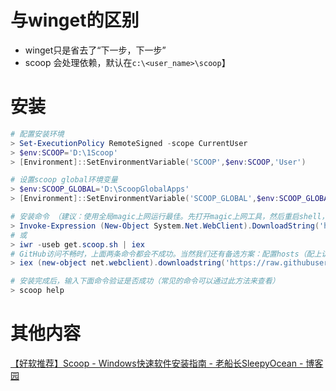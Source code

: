 # 与winget的区别
- winget只是省去了“下一步，下一步”
- scoop 会处理依赖，默认在`c:\<user_name>\scoop`】
# 安装
```powershell
# 配置安装环境
> Set-ExecutionPolicy RemoteSigned -scope CurrentUser
> $env:SCOOP='D:\1Scoop'
> [Environment]::SetEnvironmentVariable('SCOOP',$env:SCOOP,'User')

# 设置scoop global环境变量
> $env:SCOOP_GLOBAL='D:\ScoopGlobalApps'
> [Environment]::SetEnvironmentVariable('SCOOP_GLOBAL',$env:SCOOP_GLOBAL,'User')

# 安装命令 （建议：使用全局magic上网运行最佳。先打开magic上网工具，然后重启shell，执行y安装命令）
> Invoke-Expression (New-Object System.Net.WebClient).DownloadString('https://get.scoop.sh')
# 或
> iwr -useb get.scoop.sh | iex
# GitHub访问不畅时，上面两条命令都会不成功。当然我们还有备选方案：配置hosts（配上访问raw.githubusercontent.com最快的ip到hosts中），然后再试试下面的命令
> iex (new-object net.webclient).downloadstring('https://raw.githubusercontent.com/lukesampson/scoop/master/bin/install.ps1')  

# 安装完成后，输入下面命令验证是否成功（常见的命令可以通过此方法来查看）
> scoop help
```

# 其他内容
[【好软推荐】Scoop - Windows快速软件安装指南 - 老船长SleepyOcean - 博客园](https://www.cnblogs.com/sleepyocean/p/17017084.html)